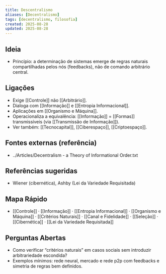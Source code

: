 ```yaml
---
title: Descentralismo
aliases: [Decentralismo]
tags: [decentralismo, filosofia]
created: 2025-08-28
updated: 2025-08-28
---
```


## Ideia
- Princípio: a determinação de sistemas emerge de regras naturais compartilhadas pelos nós (feedbacks), não de comando arbitrário central.

## Ligações
- Exige [[Controle]] não [[Arbitrário]].
- Dialoga com [[Informação]] e [[Entropia Informacional]].
- Aplicações em [[Organismo e Máquina]].
 - Operacionaliza a equivalência: [[Informação]] = [[Formas]] transmissíveis (via [[Transmissão de Informação]]).
 - Ver também: [[Tecnocapital]], [[Ciberespaço]], [[Criptoespaço]].

## Fontes externas (referência)
- ../Articles/Decentralism - a Theory of Informational Order.txt

## Referências sugeridas
- Wiener (cibernética), Ashby (Lei da Variedade Requisitada)
## Mapa Rápido
- [[Controle]] · [[Informação]] · [[Entropia Informacional]] · [[Organismo e Máquina]] · [[Critérios Naturais]] · [[Canal e Fidelidade]] · [[Seleção]] · [[Cibernética]] · [[Lei da Variedade Requisitada]]

## Perguntas Abertas
- Como verificar “critérios naturais” em casos sociais sem introduzir arbitrariedade escondida?
- Exemplos mínimos: rede neural, mercado e rede p2p com feedbacks e simetria de regras bem definidos.
